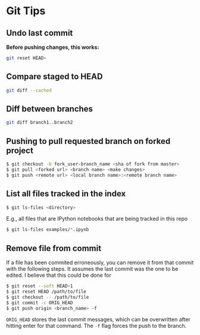 # Git Tips

## Undo last commit

**Before pushing changes, this works:**

```bash 
git reset HEAD~
```

## Compare staged to HEAD

```bash
git diff --cached
```

## Diff between branches

```bash
git diff branch1..branch2
```

## Pushing to pull requested branch on forked project

```bash
$ git checkout -b fork_user-branch_name <sha of fork from master>
$ git pull <forked url> <branch name> <make changes>
$ git push <remote url> <local branch name>:<remote branch name>
```

## List all files tracked in the index

```bash
$ git ls-files <directory>
```

E.g., all files that are IPython notebooks that are being tracked in this repo

```bash
$ git ls-files examples/*.ipynb
```

## Remove file from commit

If a file has been commited erroneously, you can remove it from that commit with
the following steps.  It assumes the last commit was the one to be edited. I
believe that this could be done for 

```bash
$ git reset --soft HEAD~1
$ git reset HEAD /path/to/file
$ git checkout -- /path/to/file
$ git commit -c ORIG_HEAD
$ git push origin <branch_name> -f
```

`ORIG_HEAD` stores the last commit messages, which can be overwritten after
hitting enter for that command. The `-f` flag forces the push to the branch.
